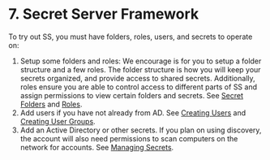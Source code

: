 [title]: # (7. Secret Server Framework)
[tags]: # (Secrets)
[priority]: # (70)

# 7. Secret Server Framework

To try out SS, you must have folders, roles, users, and secrets to operate on:

1. Setup some folders and roles: We encourage is for you to setup a folder structure and a few roles. The folder structure is how you will keep your secrets organized, and provide access to shared secrets. Additionally, roles ensure you are able to control access to different parts of SS and assign permissions to view certain folders and secrets. See [Secret Folders](#Secret-Folders) and [Roles](#Roles).
1. Add users if you have not already from AD. See [Creating Users](#creating-users) and [Creating User Groups](#creating-user-groups).
1. Add an Active Directory or other secrets. If you plan on using discovery, the account will also need permissions to scan computers on the network for accounts. See [Managing Secrets](#Managing-Secrets).
